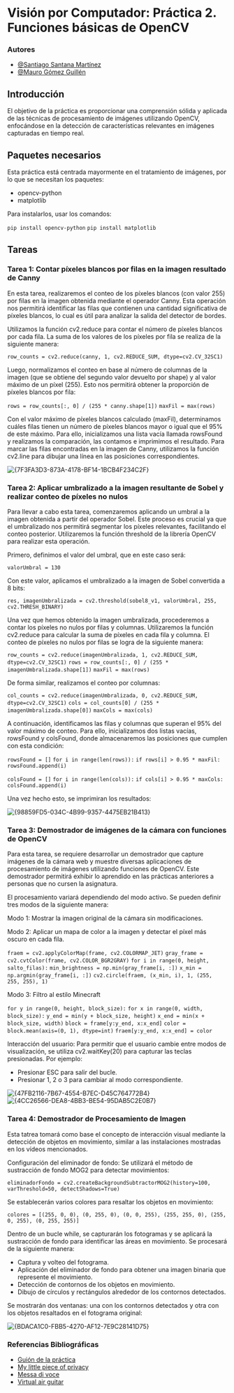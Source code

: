 # Visión por Computador: Práctica 2. Funciones básicas de OpenCV

### Autores

- [@Santiago Santana Martínez](https://github.com/Tiago1615)
- [@Mauro Gómez Guillén](https://github.com/MGGdesigns)

## Introducción
El objetivo de la práctica es proporcionar una comprensión sólida y aplicada de las técnicas de procesamiento de imágenes utilizando OpenCV, enfocándose en la detección de características relevantes en imágenes capturadas en tiempo real.

## Paquetes necesarios

Esta práctica está centrada mayormente en el tratamiento de imágenes, por lo que se necesitan los paquetes:
- opencv-python
- matplotlib

Para instalarlos, usar los comandos:

```pip install opencv-python```
```pip install matplotlib```

## Tareas

### Tarea 1: Contar píxeles blancos por filas en la imagen resultado de Canny

En esta tarea, realizaremos el conteo de los píxeles blancos (con valor 255) por filas en la imagen obtenida mediante el operador Canny. Esta operación nos permitirá identificar las filas que contienen una cantidad significativa de píxeles blancos, lo cual es útil para analizar la salida del detector de bordes.

Utilizamos la función cv2.reduce para contar el número de píxeles blancos por cada fila. La suma de los valores de los píxeles por fila se realiza de la siguiente manera:

```row_counts = cv2.reduce(canny, 1, cv2.REDUCE_SUM, dtype=cv2.CV_32SC1)```

Luego, normalizamos el conteo en base al número de columnas de la imagen (que se obtiene del segundo valor devuelto por shape) y al valor máximo de un píxel (255). Esto nos permitirá obtener la proporción de píxeles blancos por fila:

```rows = row_counts[:, 0] / (255 * canny.shape[1])```
```maxFil = max(rows)```

Con el valor máximo de píxeles blancos calculado (maxFil), determinamos cuáles filas tienen un número de píxeles blancos mayor o igual que el 95% de este máximo. Para ello, inicializamos una lista vacía llamada rowsFound y realizamos la comparación, las contamos e imprimimos el resultado.
Para marcar las filas encontradas en la imagen de Canny, utilizamos la función cv2.line para dibujar una línea en las posiciones correspondientes.

![{7F3FA3D3-873A-4178-BF14-1BCB4F234C2F}](https://github.com/user-attachments/assets/53a8d204-3cf5-4b8f-83ad-ac57446a1f5d)

### Tarea 2: Aplicar umbralizado a la imagen resultante de Sobel y realizar conteo de píxeles no nulos

Para llevar a cabo esta tarea, comenzaremos aplicando un umbral a la imagen obtenida a partir del operador Sobel. Este proceso es crucial ya que el umbralizado nos permitirá segmentar los píxeles relevantes, facilitando el conteo posterior. Utilizaremos la función threshold de la librería OpenCV para realizar esta operación.

Primero, definimos el valor del umbral, que en este caso será:

```valorUmbral = 130```

Con este valor, aplicamos el umbralizado a la imagen de Sobel convertida a 8 bits:

```res, imagenUmbralizada = cv2.threshold(sobel8_v1, valorUmbral, 255, cv2.THRESH_BINARY)```

Una vez que hemos obtenido la imagen umbralizada, procederemos a contar los píxeles no nulos por filas y columnas. Utilizaremos la función cv2.reduce para calcular la suma de píxeles en cada fila y columna. El conteo de píxeles no nulos por filas se logra de la siguiente manera:

```row_counts = cv2.reduce(imagenUmbralizada, 1, cv2.REDUCE_SUM, dtype=cv2.CV_32SC1)```
```rows = row_counts[:, 0] / (255 * imagenUmbralizada.shape[1])```
```maxFil = max(rows)```

De forma similar, realizamos el conteo por columnas:

```col_counts = cv2.reduce(imagenUmbralizada, 0, cv2.REDUCE_SUM, dtype=cv2.CV_32SC1)```
```cols = col_counts[0] / (255 * imagenUmbralizada.shape[0])```
```maxCols = max(cols)```

A continuación, identificamos las filas y columnas que superan el 95% del valor máximo de conteo. Para ello, inicializamos dos listas vacías, rowsFound y colsFound, donde almacenaremos las posiciones que cumplen con esta condición:

```rowsFound = []```
```for i in range(len(rows)):```
    ```if rows[i] > 0.95 * maxFil:```
        ```rowsFound.append(i)```

```colsFound = []```
```for i in range(len(cols)):```
    ```if cols[i] > 0.95 * maxCols:```
        ```colsFound.append(i)```

Una vez hecho esto, se imprimiran los resultados:

![{98859FD5-034C-4B99-9357-4475EB21B413}](https://github.com/user-attachments/assets/90676337-679a-4720-aa2c-40d2c83c2914)

### Tarea 3: Demostrador de imágenes de la cámara con funciones de OpenCV
Para esta tarea, se requiere desarrollar un demostrador que capture imágenes de la cámara web y muestre diversas aplicaciones de procesamiento de imágenes utilizando funciones de OpenCV. Este demostrador permitirá exhibir lo aprendido en las prácticas anteriores a personas que no cursen la asignatura.

El procesamiento variará dependiendo del modo activo. Se pueden definir tres modos de la siguiente manera:

Modo 1: Mostrar la imagen original de la cámara sin modificaciones.

Modo 2: Aplicar un mapa de color a la imagen y detectar el píxel más oscuro en cada fila.

```fraem = cv2.applyColorMap(frame, cv2.COLORMAP_JET)```
```gray_frame = cv2.cvtColor(frame, cv2.COLOR_BGR2GRAY)```
```for i in range(0, height, salto_filas):```
    ```min_brightness = np.min(gray_frame[i, :])```
    ```x_min = np.argmin(gray_frame[i, :])```
    ```cv2.circle(fraem, (x_min, i), 1, (255, 255, 255), 1) ```

Modo 3: Filtro al estilo Minecraft

 ```for y in range(0, height, block_size):```
     ```for x in range(0, width, block_size):```
         ```y_end = min(y + block_size, height)```
         ```x_end = min(x + block_size, width)```
         ```block = frame[y:y_end, x:x_end]```
         ```color = block.mean(axis=(0, 1), dtype=int)```
        ```fraem[y:y_end, x:x_end] = color```

Interacción del usuario: Para permitir que el usuario cambie entre modos de visualización, se utiliza cv2.waitKey(20) para capturar las teclas presionadas. Por ejemplo:

- Presionar ESC para salir del bucle.
- Presionar 1, 2 o 3 para cambiar al modo correspondiente.

![{47FB2116-7B67-4554-B7EC-D45C764772B4}](https://github.com/user-attachments/assets/b96cccef-15de-4b2a-902e-940cfc02237a)
![{4CC26566-DEA8-4BB3-BE54-95DAB5C2E0B7}](https://github.com/user-attachments/assets/e589b4fd-7723-4cee-98fd-0ea82cf65aeb)

### Tarea 4: Demostrador de Procesamiento de Imagen

Esta tatrea tomará como base el concepto de interacción visual mediante la detección de objetos en movimiento, similar a las instalaciones mostradas en los vídeos mencionados.

Configuración del eliminador de fondo: Se utilizará el método de sustracción de fondo MOG2 para detectar movimientos:

```eliminadorFondo = cv2.createBackgroundSubtractorMOG2(history=100, varThreshold=50, detectShadows=True)```

Se establecerán varios colores para resaltar los objetos en movimiento:

```colores = [(255, 0, 0), (0, 255, 0), (0, 0, 255), (255, 255, 0), (255, 0, 255), (0, 255, 255)]```

Dentro de un bucle while, se capturarán los fotogramas y se aplicará la sustracción de fondo para identificar las áreas en movimiento. Se procesará de la siguiente manera:

- Captura y volteo del fotograma.
- Aplicación del eliminador de fondo para obtener una imagen binaria que represente el movimiento.
- Detección de contornos de los objetos en movimiento.
- Dibujo de círculos y rectángulos alrededor de los contornos detectados.

Se mostrarán dos ventanas: una con los contornos detectados y otra con los objetos resaltados en el fotograma original:

![{BDACA1C0-FBB5-4270-AF12-7E9C28141D75}](https://github.com/user-attachments/assets/e82356a1-e056-45d5-84ce-bb67398ff7d8)

### Referencias Bibliográficas

- [Guión de la práctica](https://github.com/otsedom/otsedom.github.io/blob/main/VC/P2/README.md)
- [My little piece of privacy](https://www.niklasroy.com/project/88/my-little-piece-of-privacy)
- [Messa di voce](https://www.youtube.com/watch?v=GfoqiyB1ndE)
- [Virtual air guitar](https://www.youtube.com/watch?v=FIAmyoEpV5c)
